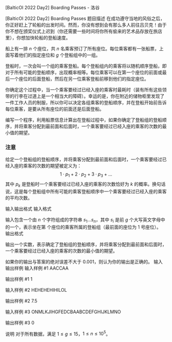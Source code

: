 



[BalticOI 2022 Day2] Boarding Passes - 洛谷














[BalticOI 2022 Day2] Boarding Passes
题目描述
在成功遵守当地的风俗之后，你正好赶上了轮船的出发时间。然而，你没有想到会有那么多人前往吕贝克！由于你不想在颁奖仪式上迟到（你还需要一些时间将你所有偷来的艺术品存放在旅店里），你想加快轮船的登船速度。

船上有一排 $n$ 个座位，共 $n$ 名乘客预订了所有座位。每位乘客都有一张船票，上面写着他们的指定座位和 $g$ 个登船组中的一组。

登船时，一次会叫一个组的乘客登船。每个登船组内的乘客将以随机顺序登船，即对于所有可能的登船顺序，出现概率相等。每位乘客可以在第一个座位的前面或最后一个座位的后面登船，然后在另一位乘客登船前移到他们的指定座位。

你确定这个过程中，当一个乘客要经过已经入座的乘客时最耗时（装有所有这些领带的行李在过道上是一个相当大的障碍）。幸运的是，你在附近的储物柜里发现了一件工作人员的制服，所以你可以决定各组乘客的登船顺序，并在登船开始前告诉每位乘客，是要从所有座位的前面还是后面登船。

编写一个程序，利用船票信息计算出在登船过程中，如果你确定了登船组的登船顺序，并将乘客分配到最前面和后面时，一个乘客要经过已经入座的乘客的次数的最小值的期望。

### 注意

给定一个登船组的登船顺序，并将乘客分配到最前面和后面时，一个乘客要经过已经入座的乘客的次数的期望被定义为：
$$1\cdot p_1+2\cdot p_2+3\cdot p_3+\ldots$$
其中 $p_k$ 是登船时一个乘客要经过已经入座的乘客的次数恰好为 $k$ 的概率。换句话说，这是每个登船组中所有可能的乘客登船顺序中一个乘客要经过已经入座的乘客的平均次数。

输入输出格式
输入格式

输入包含一个由 $n$ 个字符组成的字符串 $s_1 \dots s_n$，其中 $s_i$ 是前 $g$ 个大写英文字母中的一个，表示坐在第  个座位的乘客所属的登船组（最前面的座位为 $1$ 号座位）。
输出格式

输出一个实数，表示确定了登船组的登船顺序，并将乘客分配到最前面和后面时，一个乘客要经过已经入座的乘客的次数的最小值的期望。

如果你的输出与答案的绝对误差不大于 $0.001$，则认为你的输出是正确的。
输入输出样例
输入样例 #1
AACCAA

输出样例 #1
1

输入样例 #2
HEHEHEHIHILOL

输出样例 #2
7.5

输入样例 #3
ONMLKJIHGFEDCBAABCDEFGHIJKLMNO

输出样例 #3
0

说明
对于所有数据，满足 $1\le g\le 15$，$1\le n \le 10^5$。






